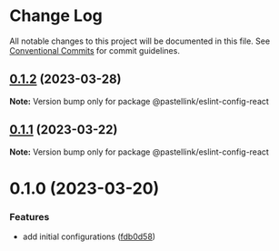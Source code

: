 # Change Log

All notable changes to this project will be documented in this file.
See [Conventional Commits](https://conventionalcommits.org) for commit guidelines.

## [0.1.2](https://github.com/pastellink/coding-standard-typescript/compare/@pastellink/eslint-config-react@0.1.1...@pastellink/eslint-config-react@0.1.2) (2023-03-28)

**Note:** Version bump only for package @pastellink/eslint-config-react





## [0.1.1](https://github.com/pastellink/coding-standard-typescript/compare/@pastellink/eslint-config-react@0.1.0...@pastellink/eslint-config-react@0.1.1) (2023-03-22)

**Note:** Version bump only for package @pastellink/eslint-config-react





# 0.1.0 (2023-03-20)


### Features

* add initial configurations ([fdb0d58](https://github.com/pastellink/coding-standard-typescript/commit/fdb0d58d7a0bb85c80851aede7756b59a416f528))
